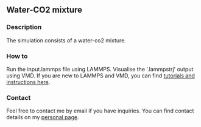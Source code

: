 ## Water-CO2 mixture

### Description

The simulation consists of a water-co2 mixture.

### How to

Run the input.lammps file using LAMMPS. Visualise the '.lammpstrj' output using VMD. If you are new to LAMMPS and VMD, you can find [tutorials and instructions here](https://lammpstutorials.github.io/).

### Contact

Feel free to contact me by email if you have inquiries. You can find contact details on my [personal page](https://simongravelle.github.io/).
